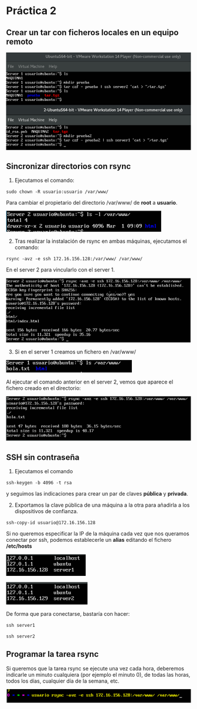 # Práctica 2

## Crear un tar con ficheros locales en un equipo remoto

![](capturas/9.png)

## Sincronizar directorios con rsync

1. Ejecutamos el comando:

```shell
sudo chown -R usuario:usuario /var/www/

```
Para cambiar el propietario del directorio /var/www/ de **root** a **usuario**.

![](capturas/1.png)

2. Tras realizar la instalación de rsync en ambas máquinas, ejecutamos el comando:

```shell
rsync -avz -e ssh 172.16.156.128:/var/www/ /var/www/

```

En el server 2 para vincularlo con el server 1.

![](capturas/2.png)

3. Si en el server 1 creamos un fichero en /var/www/

![](capturas/3.png)

Al ejecutar el comando anterior en el server 2, vemos que aparece el fichero creado en el directorio:

![](capturas/4.png)


## SSH sin contraseña

1. Ejecutamos el comando 

```shell
ssh-keygen -b 4096 -t rsa
```
y seguimos las indicaciones para crear un par de claves **pública** y **privada**.

2. Exportamos la clave pública de una máquina a la otra para añadirla a los dispositivos de confianza.

```shell
ssh-copy-id usuario@172.16.156.128
```

Si no queremos especificar la IP de la máquina cada vez que nos queramos conectar por ssh, podemos establecerle un **alias** editando el fichero **/etc/hosts**

![](capturas/6.png)

![](capturas/7.png)

De forma que para conectarse, bastaría con hacer:

```shell
ssh server1
```

```shell
ssh server2
```

## Programar la tarea rsync

Si queremos que la tarea rsync se ejecute una vez cada hora, deberemos indicarle un minuto cualquiera (por ejemplo el minuto 0), de todas las horas, todos los días, cualquier día de la semana, etc.

![](capturas/8.png)



